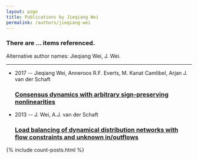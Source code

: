 ```yaml
---
layout: page
title: Publications by Jieqiang Wei
permalink: /authors/jieqiang-wei
---
```


<h3 id="number-posts">There are ... items referenced.</h3>
<p id='info-authors'>Alternative author names: Jieqiang Wei, J. Wei.</p>
<hr />
<ul class="post-list">
<li><span class='post-meta'>2017 -- Jieqiang Wei, Anneroos R.F. Everts, M. Kanat Camlibel, Arjan J. van der Schaft</span><h3><a class='post-link' href="{{ site.baseurl }}/consensus-dynamics-with-arbitrary-sign-preserving-nonlinearities">Consensus dynamics with arbitrary sign-preserving nonlinearities</a></h3></li>
<li><span class='post-meta'>2013 -- J. Wei, A.J. van der Schaft</span><h3><a class='post-link' href="{{ site.baseurl }}/load-balancing-of-dynamical-distribution-networks-with-flow-constraints-and-unknown-in-outflows">Load balancing of dynamical distribution networks with flow constraints and unknown in/outflows</a></h3></li>

</ul>
{% include count-posts.html %}
